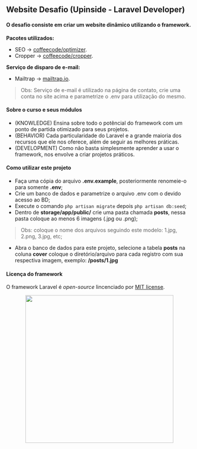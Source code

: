 ## Website Desafio (Upinside - Laravel Developer)

#### O desafio consiste em criar um website dinâmico utilizando o framework.

**Pacotes utilizados:**
- SEO -> [coffeecode/optimizer](https://packagist.org/packages/coffeecode/optimizer).
- Cropper ->  [coffeecode/cropper](https://packagist.org/packages/coffeecode/cropper).

**Serviço de disparo de e-mail:**
- Mailtrap -> [mailtrap.io](https://mailtrap.io/).
>Obs: Serviço de e-mail é utilizado na página de contato, crie uma conta no site acima e parametrize o .env para utilização do mesmo.

#### Sobre o curso e seus módulos

- (KNOWLEDGE) Ensina sobre todo o potêncial do framework com um ponto de partida otimizado para seus projetos.
- (BEHAVIOR) Cada particularidade do Laravel e a grande maioria dos recursos que ele nos oferece, além de seguir as melhores práticas.
- (DEVELOPMENT) Como não basta simplesmente aprender a usar o framework, nos envolve a criar projetos práticos.

#### Como utilizar este projeto
- Faça uma cópia do arquivo **.env.example**, posteriormente renomeie-o para somente **.env**; 
- Crie um banco de dados e parametrize o arquivo .env com o devido acesso ao BD;
- Execute o comando ```php artisan migrate``` depois ```php artisan db:seed```;
- Dentro de **storage/app/public/** crie uma pasta chamada **posts**, nessa pasta coloque ao menos 6 imagens (.jpg ou .png);
>Obs: coloque o nome dos arquivos seguindo este modelo: 1.jpg, 2.png, 3.jpg, etc;
- Abra o banco de dados para este projeto, selecione a tabela **posts** na coluna **cover** coloque o diretório/arquivo para cada registro com sua respectiva imagem, exemplo: **/posts/1.jpg**

#### Licença do framework

O framework Laravel é *open-source* lincenciado por [MIT license](https://opensource.org/licenses/MIT).


<p align="center"><a href="https://laravel.com" target="_blank"><img src="https://raw.githubusercontent.com/laravel/art/master/logo-lockup/5%20SVG/2%20CMYK/1%20Full%20Color/laravel-logolockup-cmyk-red.svg" width="400"></a></p>
